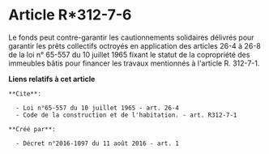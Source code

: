 # Article R*312-7-6

Le fonds peut contre-garantir les cautionnements solidaires délivrés pour garantir les prêts collectifs octroyés en
application des articles 26-4 à 26-8 de la loi n° 65-557 du 10 juillet 1965 fixant le statut de la copropriété des immeubles
bâtis pour financer les travaux mentionnés à l'article R. 312-7-1.

**Liens relatifs à cet article**

	**Cite**:

	  - Loi n°65-557 du 10 juillet 1965 - art. 26-4
	  - Code de la construction et de l'habitation. - art. R312-7-1

	**Créé par**:

	  - Décret n°2016-1097 du 11 août 2016 - art. 1
